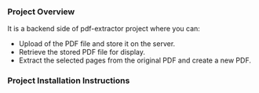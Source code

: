 <h3>Project Overview</h3>
<p>It is a backend side of pdf-extractor project where you can:</p>
<ul>
    <li>Upload of the PDF file and store it on the server.</li>
    <li>Retrieve the stored PDF file for display.</li>
    <li>Extract the selected pages from the original PDF and create a new PDF.</li>
</ul>

<h3>Project Installation Instructions</h3>
